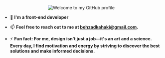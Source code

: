 
<div align="center">
  <img src="https://readme-typing-svg.herokuapp.com/?font=Merriweather&weight=700&size=30&duration=2000&pause=1000&color=191970&center=true&vCenter=true&width=600&height=100&lines=Hey+there!;I'm+Behzad+👋;Welcome+to+my+GitHub+page+🙂" alt="Welcome to my GitHub profile">
</div>



- 🔭 <b>I'm a front-end developer</b>

- 📫 <b>Feel free to reach out to me at behzadkahaki@gmail.com.</b>
- ⚡ <b>Fun fact: For me, design isn't just a job—it's an art and a science. Every day, I find motivation and energy by striving to discover the best solutions and make informed decisions.</b>
